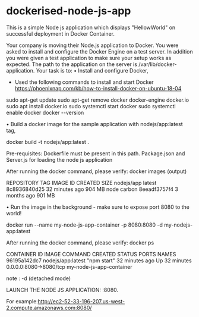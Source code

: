 # dockerised-node-js-app


This is a simple Node js application which displays "HellowWorld" on successful deployment in Docker Container. 

Your company is moving their Node.js application to Docker. You were asked to install and configure the Docker Engine on a test server. In addition you were given a test application to make sure your setup works as expected. The path to the application on the server is /var/lib/docker-application.
Your task is to:
•	Install and configure Docker,

- Used the following commands to install and start Docker
https://phoenixnap.com/kb/how-to-install-docker-on-ubuntu-18-04

sudo apt-get update
sudo apt-get remove docker docker-engine docker.io
sudo apt install docker.io
sudo systemctl start docker
sudo systemctl enable docker
docker --version


•	Build a docker image for the sample application with nodejs/app:latest tag,

docker build -t nodejs/app:latest .

Pre-requisites:
Dockerfile must be present in this path.
Package.json and Server.js for loading the node js application

After running the docker command, please verify:
docker images (output)

REPOSITORY          TAG                 IMAGE ID            CREATED             SIZE
nodejs/app          latest              8c8936840d25        32 minutes ago      904 MB
node                carbon              8eeadf3757f4        3 months ago        901 MB


•	Run the image in the background - make sure to expose port 8080 to the world!


docker run --name my-node-js-app-container -p 8080:8080 -d my-nodejs-app:latest

After running the docker command, please verify:
docker ps

CONTAINER ID        IMAGE               COMMAND             CREATED             STATUS              PORTS                    NAMES
96195a142dc7        nodejs/app:latest   "npm start"         32 minutes ago      Up 32 minutes       0.0.0.0:8080->8080/tcp   my-node-js-app-container

note : -d (detached mode)


LAUNCH THE NODE JS APPLICATION:
<aws-host>:8080.
  
  For example:http://ec2-52-33-196-207.us-west-2.compute.amazonaws.com:8080/
  





